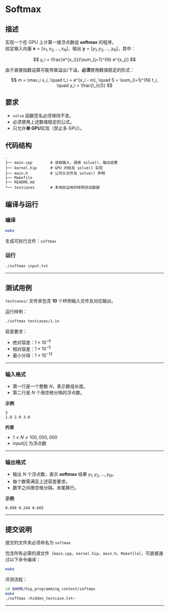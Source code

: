 # Softmax

## 描述

实现一个在 GPU 上计算一维浮点数组 **softmax** 的程序。  
给定输入向量 $\mathbf{x} = [x_1, x_2, \dots, x_N]$，输出 $\mathbf{y} = [y_1, y_2, \dots, y_N]$，其中：

$$
y_i = \frac{e^{x_i}}{\sum_{j=1}^{N} e^{x_j}}
$$

由于直接指数运算可能导致溢出/下溢，**必须**使用数值稳定的形式：

$$
m = \max_i x_i, \quad
t_i = e^{x_i - m}, \quad
S = \sum_{i=1}^{N} t_i, \quad
y_i = \frac{t_i}{S}
$$

## 要求

* `solve` 函数签名必须保持不变。
* 必须使用上述数值稳定的公式。
* 只允许**单 GPU**实现（禁止多 GPU）。

## 代码结构

```
.
├── main.cpp        # 读取输入，调用 solve()，输出结果
├── kernel.hip      # GPU 内核及 solve() 实现
├── main.h          # 公共头文件及 solve() 声明
├── Makefile
├── README.md
└── testcases       # 本地验证用的样例测试数据
```

## 编译与运行

### 编译

```bash
make
```

生成可执行文件：`softmax`

### 运行

```bash
./softmax input.txt
```

---

## 测试用例

`testcases/` 文件夹包含 **10** 个样例输入文件及对应输出。

运行样例：

```bash
./softmax testcases/1.in
```

容差要求：

* 绝对容差：$1\times 10^{-6}$
* 相对容差：$1\times 10^{-5}$
* 最小分母：$1\times 10^{-12}$

---

### 输入格式

* 第一行是一个整数 $N$，表示数组长度。
* 第二行是 $N$ 个用空格分隔的浮点数。

**示例**

```
3
1.0 2.0 3.0
```

**约束**

* $1 \le N \le 100{,}000{,}000$
* $\text{input}[i]$ 为浮点数

---

### 输出格式

* 输出 $N$ 个浮点数，表示 **softmax** 结果 $y_1, y_2, \dots, y_N$。
* 每个数需满足上述容差要求。
* 数字之间用空格分隔，末尾换行。

**示例**

```
0.090 0.244 0.665
```

---

## 提交说明

提交的文件夹必须命名为 `softmax`

包含所有必需的源文件（`main.cpp`、`kernel.hip`、`main.h`、`Makefile`），可直接通过以下命令编译：

```bash
make
```

评测流程：

```bash
cd $HOME/hip_programming_contest/softmax
make
./softmax <hidden_testcase.txt>
```

---